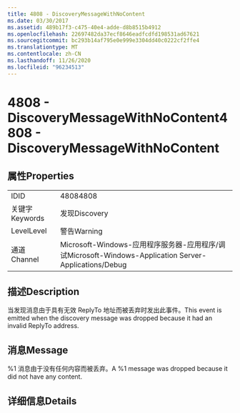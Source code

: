 ```yaml
---
title: 4808 - DiscoveryMessageWithNoContent
ms.date: 03/30/2017
ms.assetid: 489b17f3-c475-40e4-adde-d8b8515b4912
ms.openlocfilehash: 22697482da37ecf8646eadfcdfd198531ad67621
ms.sourcegitcommit: bc293b14af795e0e999e3304dd40c0222cf2ffe4
ms.translationtype: MT
ms.contentlocale: zh-CN
ms.lasthandoff: 11/26/2020
ms.locfileid: "96234513"
---
```

# <a name="4808---discoverymessagewithnocontent"></a><span data-ttu-id="7d315-102">4808 - DiscoveryMessageWithNoContent</span><span class="sxs-lookup"><span data-stu-id="7d315-102">4808 - DiscoveryMessageWithNoContent</span></span>

## <a name="properties"></a><span data-ttu-id="7d315-103">属性</span><span class="sxs-lookup"><span data-stu-id="7d315-103">Properties</span></span>  
  
|||  
|-|-|  
|<span data-ttu-id="7d315-104">ID</span><span class="sxs-lookup"><span data-stu-id="7d315-104">ID</span></span>|<span data-ttu-id="7d315-105">4808</span><span class="sxs-lookup"><span data-stu-id="7d315-105">4808</span></span>|  
|<span data-ttu-id="7d315-106">关键字</span><span class="sxs-lookup"><span data-stu-id="7d315-106">Keywords</span></span>|<span data-ttu-id="7d315-107">发现</span><span class="sxs-lookup"><span data-stu-id="7d315-107">Discovery</span></span>|  
|<span data-ttu-id="7d315-108">Level</span><span class="sxs-lookup"><span data-stu-id="7d315-108">Level</span></span>|<span data-ttu-id="7d315-109">警告</span><span class="sxs-lookup"><span data-stu-id="7d315-109">Warning</span></span>|  
|<span data-ttu-id="7d315-110">通道</span><span class="sxs-lookup"><span data-stu-id="7d315-110">Channel</span></span>|<span data-ttu-id="7d315-111">Microsoft-Windows-应用程序服务器-应用程序/调试</span><span class="sxs-lookup"><span data-stu-id="7d315-111">Microsoft-Windows-Application Server-Applications/Debug</span></span>|  
  
## <a name="description"></a><span data-ttu-id="7d315-112">描述</span><span class="sxs-lookup"><span data-stu-id="7d315-112">Description</span></span>  

 <span data-ttu-id="7d315-113">当发现消息由于具有无效 ReplyTo 地址而被丢弃时发出此事件。</span><span class="sxs-lookup"><span data-stu-id="7d315-113">This event is emitted when the discovery message was dropped because it had an invalid ReplyTo address.</span></span>  
  
## <a name="message"></a><span data-ttu-id="7d315-114">消息</span><span class="sxs-lookup"><span data-stu-id="7d315-114">Message</span></span>  

 <span data-ttu-id="7d315-115">%1 消息由于没有任何内容而被丢弃。</span><span class="sxs-lookup"><span data-stu-id="7d315-115">A %1 message was dropped because it did not have any content.</span></span>  
  
## <a name="details"></a><span data-ttu-id="7d315-116">详细信息</span><span class="sxs-lookup"><span data-stu-id="7d315-116">Details</span></span>
